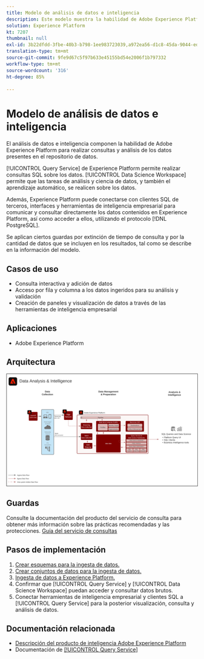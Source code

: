 ```yaml
---
title: Modelo de análisis de datos e inteligencia
description: Este modelo muestra la habilidad de Adobe Experience Platform para realizar consultas y análisis de los datos presentes en el repositorio de datos.
solution: Experience Platform
kt: 7207
thumbnail: null
exl-id: 3b22dfdd-3fbe-40b3-b798-1ee983723039,a972ea56-d1c8-45da-9044-ed31222a2441
translation-type: tm+mt
source-git-commit: 9fe9d67c5f97b633e45155bd54e2006f1b797332
workflow-type: tm+mt
source-wordcount: '316'
ht-degree: 85%

---
```


# Modelo de análisis de datos e inteligencia

El análisis de datos e inteligencia componen la habilidad de Adobe Experience Platform para realizar consultas y análisis de los datos presentes en el repositorio de datos.

[!UICONTROL Query Service] de Experience Platform permite realizar consultas SQL sobre los datos. [!UICONTROL Data Science Workspace] permite que las tareas de análisis y ciencia de datos, y también el aprendizaje automático, se realicen sobre los datos.

Además, Experience Platform puede conectarse con clientes SQL de terceros, interfaces y herramientas de inteligencia empresarial para comunicar y consultar directamente los datos contenidos en Experience Platform, así como acceder a ellos, utilizando el protocolo [!DNL PostgreSQL].

Se aplican ciertos guardas por extinción de tiempo de consulta y por la cantidad de datos que se incluyen en los resultados, tal como se describe en la información del modelo.

## Casos de uso

* Consulta interactiva y adición de datos
* Acceso por fila y columna a los datos ingeridos para su análisis y validación
* Creación de paneles y visualización de datos a través de las herramientas de inteligencia empresarial

## Aplicaciones

* Adobe Experience Platform

## Arquitectura

<img src="assets/data_exploration.svg" alt="Arquitectura de referencia para el modelo de análisis de datos empresariales y creación de informes" style="border:1px solid #4a4a4a" />

## Guardas

Consulte la documentación del producto del servicio de consulta para obtener más información sobre las prácticas recomendadas y las protecciones.
[Guía del servicio de consultas](https://experienceleague.adobe.com/docs/experience-platform/query/best-practices/writing-queries.html?lang=en#best-practices)

## Pasos de implementación

1. [Crear esquemas para la ingesta de datos.](https://experienceleague.adobe.com/docs/platform-learn/tutorials/schemas/create-a-schema.html)
1. [Crear conjuntos de datos para la ingesta de datos.](https://experienceleague.adobe.com/docs/platform-learn/tutorials/data-ingestion/create-datasets-and-ingest-data.html)
1. [Ingesta de datos a Experience Platform.](https://experienceleague.adobe.com/?recommended=ExperiencePlatform-D-1-2020.1.dataingestion)
1. Confirmar que [!UICONTROL Query Service] y [!UICONTROL Data Science Workspace] puedan acceder y consultar datos brutos.
1. Conectar herramientas de inteligencia empresarial y clientes SQL a [!UICONTROL Query Service] para la posterior visualización, consulta y análisis de datos.

## Documentación relacionada

* [Descripción del producto de inteligencia Adobe Experience Platform](https://helpx.adobe.com/es/legal/product-descriptions/adobe-experience-platform-intelligence---product-description.html)
* Documentación de [[!UICONTROL Query Service]](https://experienceleague.adobe.com/docs/experience-platform/query/home.html?lang=es)
